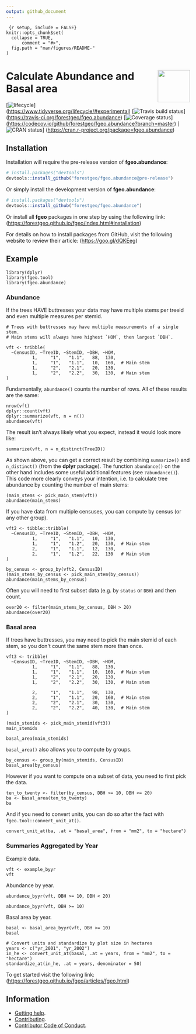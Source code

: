 ```yaml
---
output: github_document
---
```


<!-- README.md is generated from README.Rmd. Please edit that file -->

```
 {r setup, include = FALSE}
knitr::opts_chunk$set(
  collapse = TRUE,
  	  comment = "#>",
  fig.path = "man/figures/README-"
)
```

# <img src="https://i.imgur.com/vTLlhbp.png" align="right" height=88 /> Calculate Abundance and Basal area

[![lifecycle](https://img.shields.io/badge/lifecycle-experimental-orange.svg)]
(https://www.tidyverse.org/lifecycle/#experimental)
[![Travis build status](https://travis-ci.org/forestgeo/fgeo.abundance.svg?branch=master)]
(https://travis-ci.org/forestgeo/fgeo.abundance)
[![Coverage status](https://codecov.io/gh/forestgeo/fgeo.abundance/branch/master/graph/badge.svg)]
(https://codecov.io/github/forestgeo/fgeo.abundance?branch=master)
[![CRAN status](https://www.r-pkg.org/badges/version/fgeo.abundance)]
(https://cran.r-project.org/package=fgeo.abundance)

## Installation

Installation will require the pre-release version of **fgeo.abundance**:

```R
# install.packages("devtools")
devtools::install_github("forestgeo/fgeo.abundance@pre-release")
```
Or simply install the development version of **fgeo.abundance**:

```R
# install.packages("devtools")
devtools::install_github("forestgeo/fgeo.abundance")
```

Or install all **fgeo** packages in one step by using the following link:
(https://forestgeo.github.io/fgeo/index.html#installation)

For details on how to install packages from GitHub, visit the following website to review their article: (https://goo.gl/dQKEeg)

## Example

```{r}
library(dplyr)
library(fgeo.tool)
library(fgeo.abundance)
```

### Abundance

If the trees HAVE buttresses your data may have multiple stems per treeid and even multiple measures per stemid.

```{r}
# Trees with buttresses may have multiple measurements of a single stem. 
# Main stems will always have highest `HOM`, then largest `DBH`.

vft <- tribble(
  ~CensusID, ~TreeID, ~StemID, ~DBH, ~HOM,
          1,     "1",   "1.1",   88,  130,
          1,     "1",   "1.1",   10,  160,  # Main stem
          1,     "2",   "2.1",   20,  130,
          1,     "2",   "2.2",   30,  130,  # Main stem
)
```

Fundamentally, `abundance()` counts the number of rows. All of these results are the same:

```{r}
nrow(vft)
dplyr::count(vft)
dplyr::summarize(vft, n = n())
abundance(vft)
```
The result isn’t always likely what you expect, instead it would look more like:

```{r}
summarize(vft, n = n_distinct(TreeID))
```

As shown above, you can get a correct result by combining `summarize()` and `n_distinct()` (from the __dplyr__ package). The function `abundance()` on the other hand includes some useful additional features (see `?abundance()`). This code more clearly conveys your intention, i.e. to calculate tree abundance by counting the number of main stems:

```{r}
(main_stems <- pick_main_stem(vft))
abundance(main_stems)
```

If you have data from multiple censuses, you can compute by census (or any other group).

```{r}
vft2 <- tibble::tribble(
  ~CensusID, ~TreeID, ~StemID, ~DBH, ~HOM,
          1,     "1",   "1.1",   10,  130,
          1,     "1",   "1.2",   20,  130,  # Main stem
          2,     "1",   "1.1",   12,  130,
          2,     "1",   "1.2",   22,  130   # Main stem
)

by_census <- group_by(vft2, CensusID)
(main_stems_by_census <- pick_main_stem(by_census))
abundance(main_stems_by_census)
```

Often you will need to first subset data (e.g. by `status` or `DBH`) and then count.

```{r}
over20 <- filter(main_stems_by_census, DBH > 20)
abundance(over20)
```

### Basal area

If trees have buttresses, you may need to pick the main stemid of each stem, so you don't count the same stem more than once.

```{r}
vft3 <- tribble(
  ~CensusID, ~TreeID, ~StemID, ~DBH, ~HOM,
          1,     "1",   "1.1",   88,  130,
          1,     "1",   "1.1",   10,  160,  # Main stem
          1,     "2",   "2.1",   20,  130,
          1,     "2",   "2.2",   30,  130,  # Main stem

          2,     "1",   "1.1",   98,  130,
          2,     "1",   "1.1",   20,  160,  # Main stem
          2,     "2",   "2.1",   30,  130,
          2,     "2",   "2.2",   40,  130,  # Main stem
)

(main_stemids <- pick_main_stemid(vft3))
main_stemids

basal_area(main_stemids)

```

`basal_area()` also allows you to compute by groups.

```{r}
by_census <- group_by(main_stemids, CensusID)
basal_area(by_census)
```

However if you want to compute on a subset of data, you need to first pick the data.

```{r}
ten_to_twenty <- filter(by_census, DBH >= 10, DBH <= 20)
ba <- basal_area(ten_to_twenty)
ba
```

And if you need to convert units, you can do so after the fact with `fgeo.tool::convert_unit_at()`.

```{r}
convert_unit_at(ba, .at = "basal_area", from = "mm2", to = "hectare")
```

### Summaries Aggregated by Year

Example data.

```{r}
vft <- example_byyr
vft
```

Abundance by year.

```{r}
abundance_byyr(vft, DBH >= 10, DBH < 20)

abundance_byyr(vft, DBH >= 10)
```

Basal area by year.

```{r}
basal <- basal_area_byyr(vft, DBH >= 10)
basal

# Convert units and standardize by plot size in hectares
years <- c("yr_2001", "yr_2002")
in_he <- convert_unit_at(basal, .at = years, from = "mm2", to = "hectare")
standardize_at(in_he, .at = years, denominator = 50)
```

To get started visit the following link:
(https://forestgeo.github.io/fgeo/articles/fgeo.html)

## Information

* [Getting help](SUPPORT.md).
* [Contributing](CONTRIBUTING.md).
* [Contributor Code of Conduct](CODE_OF_CONDUCT.md).
